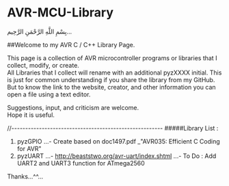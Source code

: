 # AVR-MCU-Library
بِسْمِ اللَّهِ الرَّحْمَنِ الرَّحِيم...  
  
##Welcome to my AVR C / C++ Library Page.  

This page is a collection of AVR microcontroller programs or libraries that I collect, modify, or create.  
All Libraries that I collect will rename with an additional pyzXXXX initial.
This is just for common understanding if you share the library from my GitHub.
But to know the link to the website, creator, and other information you can open a file using a text editor.

Suggestions, input, and criticism are welcome.  
Hope it is useful. 

//-------------------------------------------------------
#####Library List :
1. pyzGPIO
...- Create based on doc1497.pdf _"AVR035: Efficient C Coding for AVR"
2. pyzUART
...- http://beaststwo.org/avr-uart/index.shtml
...- To Do : Add UART2 and UART3 function for ATmega2560


Thanks...^^...
